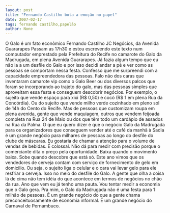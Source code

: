 ```yaml
---
layout: post
title: "Fernando Castilho bota a emoção no papel"
date: 2007-02-17
tags: fernando castilho,papelão
author: None
---
```


O Galo é um fato econômico
Fernando Castilho
JC Negócios, da Avenida Guararapes
Passam as 17h30 e estou escrevendo este texto num computador emprestado pela Prefeitura do Recife no camarote do Galo da Madrugada, em plena Avenida Guararapes.
Já fazia algum tempo que eu não ia a um desfile do Galo e por isso decidi andar a pé e ver como as pessoas se comportam nessa festa.
Confesso que me surpreendi com a capacidade empreendedora das pessoas. Falo não dos caras que inventaram camarote vip como o Galo Beer ou dos diversos palcos que foram se incorporando ao trajeto do galo, mas das pessoas simples que aproveitam essa festa e conseguem descobrir negócios.
Por exemplo, o sujeito que vende espaço para xixi (R$ 0,50) e cocô (R$ 1 em plena Rua da Concórdia). 
Ou do sujeito que vende milho verde cozinhado em pleno sol de 14h do Cento do Recife. Mas de pessoas que customizam roupa em plena avenida, gente que vende maquiagem, outros que vendem feijoada completa na Rua 24 de Maio ou dos que têm todo um cardápio de assados na Rua da Palma.
O que eu quero dizer é que o negócio Galo da Madrugada para os organizadores que conseguem vender até o café da manhã à Sadia é um grande negócio para milhares de pessoas ao longo do desfile do clube de máscaras.
Eu gostaria de chamar a atenção para o volume de vendas de bebidas. É colossal. Não dá para medir com precisão porque o comerciante dita o preço pela oportunidade. Baixa quando o&nbsp;movimento baixa. Sobe quando descobre que está só.
Este ano vimos que os vendedores de cerveja contam com serviço de fornecimento de gelo em domicilio. Ou seja, o sujeito liga o celular e o cara vai levar gelo para ele resfriar a cerveja. Isso no meio do desfile do Galo.
A gente que olha a coisa lá de cima não tem idéia do que acontece&nbsp;em termos de negócios no chão da rua. Ano que vem eu já tenho uma pauta. Vou tentar medir a economia que o Galo gera.
Pra mim, o Galo da Madrugada não é uma festa para 1 milhão de pessoas. É um grande negócio do que a gente chama preconceituosamente de economia informal. É um grande negócio do Carnaval de Pernambuco. 